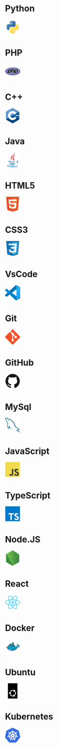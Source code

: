 # Python
<img src="https://raw.githubusercontent.com/devicons/devicon/master/icons/python/python-original.svg" width="50" alt="Python"/> 

# PHP
<img src="https://raw.githubusercontent.com/devicons/devicon/master/icons/php/php-original.svg" width="50" alt="PHP"/>

# C++
<img src="https://raw.githubusercontent.com/devicons/devicon/master/icons/cplusplus/cplusplus-original.svg" width="50" alt="cpp"/>

# Java
<img src="https://raw.githubusercontent.com/devicons/devicon/master/icons/java/java-original.svg" width="50" alt="Java"/>

# HTML5
<img src="https://raw.githubusercontent.com/devicons/devicon/master/icons/html5/html5-original.svg" width="50" alt="HTML5"/>

# CSS3
<img src="https://raw.githubusercontent.com/devicons/devicon/master/icons/css3/css3-original.svg" width="50" alt="CSS"/>

# VsCode
<img src="https://raw.githubusercontent.com/devicons/devicon/master/icons/vscode/vscode-original.svg" width="50" alt="vscode"/>

# Git
<img src="https://raw.githubusercontent.com/devicons/devicon/master/icons/git/git-original.svg" width="50" alt="git"/>

# GitHub
<img src="https://raw.githubusercontent.com/devicons/devicon/master/icons/github/github-original.svg" width="50" alt="github"/>

# MySql
<img src="https://raw.githubusercontent.com/devicons/devicon/master/icons/mysql/mysql-original.svg" width="50" alt="mysql"/>

# JavaScript
<img src="https://raw.githubusercontent.com/devicons/devicon/master/icons/javascript/javascript-original.svg" width="50" alt="Javascript"/>

# TypeScript
<img src="https://raw.githubusercontent.com/devicons/devicon/master/icons/typescript/typescript-original.svg" width="50" alt="TypeScript"/>

# Node.JS
<img src="https://raw.githubusercontent.com/devicons/devicon/master/icons/nodejs/nodejs-original.svg" width="50" alt="node js"/>

# React
<img src="https://raw.githubusercontent.com/devicons/devicon/master/icons/react/react-original.svg" width="50" alt="react"/>

# Docker
<img src="https://raw.githubusercontent.com/devicons/devicon/master/icons/docker/docker-original.svg" width="50" alt="docker"/>

# Ubuntu
<img src="https://raw.githubusercontent.com/devicons/devicon/master/icons/ubuntu/ubuntu-plain.svg" width="50" alt="ubuntu"/>

# Kubernetes
<img src="https://raw.githubusercontent.com/devicons/devicon/master/icons/kubernetes/kubernetes-plain.svg" width="50" alt="Kubernetes"/>


